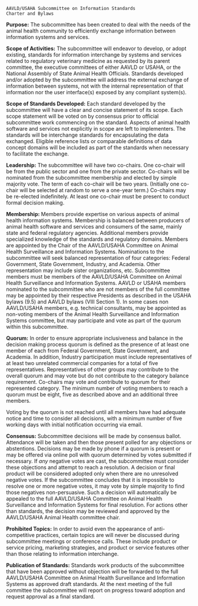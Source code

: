 ```
AAVLD/USAHA Subcommittee on Information Standards
Charter and Bylaws
```
**Purpose:**
The subcommittee has been created to deal with the needs of the animal health community to
efficiently exchange information between information systems and services.

**Scope of Activities:**
The subcommittee will endeavor to develop, or adopt existing, standards for information
interchange by systems and services related to regulatory veterinary medicine as requested by its
parent committee, the executive committees of either AAVLD or USAHA, or the National Assembly of
State Animal Health Officials. Standards developed and/or adopted by the subcommittee will
address the external exchange of information between systems, not with the internal representation
of that information nor the user interface(s) exposed by any compliant system(s).

**Scope of Standards Developed:**
Each standard developed by the subcommittee will have a clear and concise statement of its scope.
Each scope statement will be voted on by consensus prior to official subcommittee work commencing
on the standard. Aspects of animal health software and services not explicitly in scope are left to
implementers. The standards will be interchange standards for encapsulating the data exchanged.
Eligible reference lists or comparable definitions of data concept domains will be included as part of
the standards when necessary to facilitate the exchange.

**Leadership:**
The subcommittee will have two co-chairs. One co-chair will be from the public sector and one from
the private sector. Co-chairs will be nominated from the subcommittee membership and elected by
simple majority vote. The term of each co-chair will be two years. (Initially one co-chair will be
selected at random to serve a one-year term.) Co-chairs may be re-elected indefinitely. At least one
co-chair must be present to conduct formal decision making.

**Membership:**
Members provide expertise on various aspects of animal health information systems. Membership is
balanced between producers of animal health software and services and consumers of the same,
mainly state and federal regulatory agencies. Additional members provide specialized knowledge of
the standards and regulatory domains. Members are appointed by the Chair of the AAVLD/USAHA
Committee on Animal Health Surveillance and Information Systems. Nominations to the subcommittee will seek balanced representation of four categories: Federal Government, State
Government, Industry, and Academia. Other representation may include sister organizations, etc.
Subcommittee members must be members of the AAVLD/USAHA Committee on Animal Health
Surveillance and Information Systems. AAVLD or USAHA members nominated to the subcommittee
who are not members of the full committee may be appointed by their respective Presidents as
described in the USAHA bylaws (9.5) and AAVLD bylaws (VIII Section 1). In some cases non
AAVLD/USAHA members, e.g. technical consultants, may be appointed as non-voting members of the
Animal Health Surveillance and Information Systems committee, but may participate and vote as
part of the quorum within this subcommittee.

**Quorum:**
In order to ensure appropriate inclusiveness and balance in the decision making process quorum is
defined as the presence of at least one member of each from Federal Government, State
Government, and Academia. In addition, Industry participation must include representatives of at
least two unrelated commercial companies for a total of five representatives. Representatives of
other groups may contribute to the overall quorum and may vote but do not contribute to the
category balance requirement. Co-chairs may vote and contribute to quorum for their represented
category. The minimum number of voting members to reach a quorum must be eight, five as
described above and an additional three members.

Voting by the quorum is not reached until all members have had adequate notice and time to
consider all decisions, with a minimum number of five working days with initial notification occurring
via email.

**Consensus:**
Subcommittee decisions will be made by consensus ballot. Attendance will be taken and then those
present polled for any objections or abstentions. Decisions may be made by phone if a quorum is
present or may be offered via online poll with quorum determined by votes submitted if necessary.
If _any_ negative votes are cast, the subcommittee must consider these objections and attempt to
reach a resolution. A decision or final product will be considered adopted only when there are no
unresolved negative votes. If the subcommittee concludes that it is impossible to resolve one or
more negative votes, it may vote by simple majority to find those negatives non-persuasive. Such a
decision will automatically be appealed to the full AAVLD/USAHA Committee on Animal Health
Surveillance and Information Systems for final resolution. For actions other than standards, the
decision may be reviewed and approved by the AAVLD/USAHA Animal Health committee chair.


**Prohibited Topics:**
In order to avoid even the appearance of anti-competitive practices, certain topics are will never be
discussed during subcommittee meetings or conference calls. These include product or service
pricing, marketing strategies, and product or service features other than those relating to
information interchange.

**Publication of Standards:**
Standards work products of the subcommittee that have been approved without objection will be
forwarded to the full AAVLD/USAHA Committee on Animal Health Surveillance and Information
Systems as approved draft standards. At the next meeting of the full committee the subcommittee
will report on progress toward adoption and request approval as a final standard.

